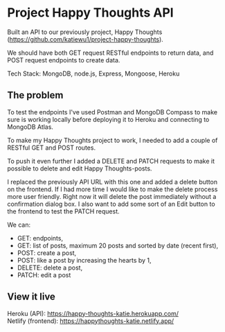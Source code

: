 # Project Happy Thoughts API

Built an API to our previously project, Happy Thoughts (https://github.com/katiewu1/project-happy-thoughts).

We should have both GET request RESTful endpoints to return data, and POST request endpoints to create data.

Tech Stack: MongoDB, node.js, Express, Mongoose, Heroku

## The problem

To test the endpoints I've used Postman and MongoDB Compass to make sure is working locally before deploying it to Heroku and connecting to MongoDB Atlas.

To make my Happy Thoughts project to work, I needed to add a couple of RESTful GET and POST routes.

To push it even further I added a DELETE and PATCH requests to make it possible to delete and edit Happy Thoughts-posts.

I replaced the previously API URL with this one and added a delete button on the frontend. If I had more time I would like to make the delete process more user friendly. Right now it will delete the post immediately without a confirmation dialog box.
I also want to add some sort of an Edit button to the frontend to test the PATCH request.

We can:

- GET: endpoints,
- GET: list of posts, maximum 20 posts and sorted by date (recent first),
- POST: create a post,
- POST: like a post by increasing the hearts by 1,
- DELETE: delete a post,
- PATCH: edit a post

## View it live

Heroku (API): https://happy-thoughts-katie.herokuapp.com/ \
Netlify (frontend): https://happythoughts-katie.netlify.app/
